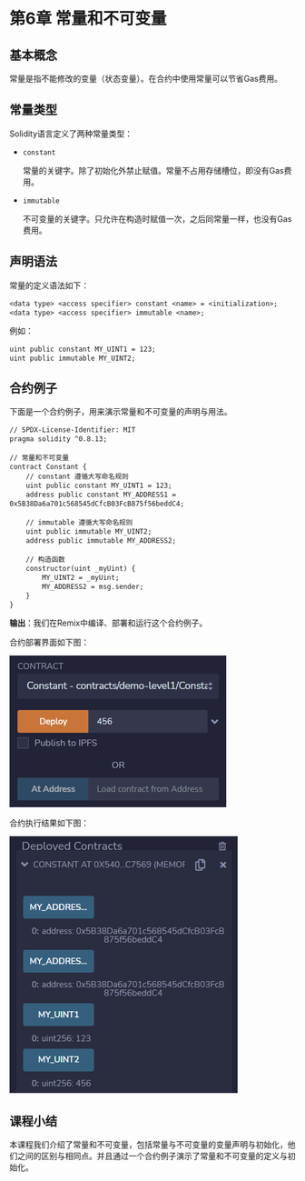 # 第6章 常量和不可变量

## 基本概念

常量是指不能修改的变量（状态变量）。在合约中使用常量可以节省Gas费用。

## 常量类型

Solidity语言定义了两种常量类型：

+ `constant`

  常量的关键字。除了初始化外禁止赋值。常量不占用存储槽位，即没有Gas费用。

+ `immutable`

  不可变量的关键字。只允许在构造时赋值一次，之后同常量一样，也没有Gas费用。

## 声明语法

常量的定义语法如下：

```
<data type> <access specifier> constant <name> = <initialization>;
<data type> <access specifier> immutable <name>;
```

例如：

```
uint public constant MY_UINT1 = 123;
uint public immutable MY_UINT2;
```

## 合约例子

下面是一个合约例子，用来演示常量和不可变量的声明与用法。

```
// SPDX-License-Identifier: MIT
pragma solidity ^0.8.13;

// 常量和不可变量
contract Constant {
    // constant 遵循大写命名规则
    uint public constant MY_UINT1 = 123;
    address public constant MY_ADDRESS1 = 0x5B38Da6a701c568545dCfcB03FcB875f56beddC4;

    // immutable 遵循大写命名规则
    uint public immutable MY_UINT2;
    address public immutable MY_ADDRESS2;

    // 构造函数
    constructor(uint _myUint) {
        MY_UINT2 = _myUint;
        MY_ADDRESS2 = msg.sender;
    }
}
```

**输出**：我们在Remix中编译、部署和运行这个合约例子。

合约部署界面如下图：

![](./images/remix-constant-1.png)

合约执行结果如下图：

![](./images/remix-constant-2.png)

## 课程小结

本课程我们介绍了常量和不可变量，包括常量与不可变量的变量声明与初始化，他们之间的区别与相同点。并且通过一个合约例子演示了常量和不可变量的定义与初始化。
